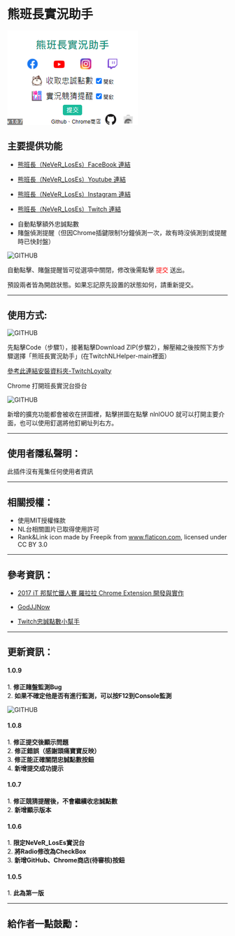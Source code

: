 # 熊班長實況助手

![GITHUB]( https://github.com/JinWei0811/-/blob/main/interface.png "interface")


## 主要提供功能
- <p><a href="https://www.facebook.com/NeVeRLosEs">熊班長（NeVeR_LosEs）FaceBook 連結</a></p>
- <p><a href="https://www.youtube.com/channel/UCRdJzOsu4MwKmY04vfAIDHw">熊班長（NeVeR_LosEs）Youtube 連結</a></p>
- <p><a href="https://www.instagram.com/nln1nl/?hl=zh-tw">熊班長（NeVeR_LosEs）Instagram 連結</a></p>
- <p><a href="https://www.twitch.tv/never_loses">熊班長（NeVeR_LosEs）Twitch 連結</a></p>
- 自動點擊額外忠誠點數
- 賭盤偵測提醒（但因Chrome插鍵限制1分鐘偵測一次，故有時沒偵測到或提醒時已快封盤）

![GITHUB]( https://github.com/JinWei0811/TwitchNLHelper/blob/main/Notification.png "notification")
<p>自動點擊、賭盤提醒皆可從選項中關閉，修改後需點擊 <font color=#FF0000>提交</font> 送出。</p>
<p>預設兩者皆為開啟狀態。如果忘記原先設置的狀態如何，請重新提交。</p>
<hr>

## 使用方式:
![GITHUB]( https://github.com/JinWei0811/TwitchNLHelper/blob/main/Github_Download.png "introduction")

<p>先點擊Code（步驟1），接著點擊Download ZIP(步驟2），解壓縮之後按照下方步驟選擇「熊班長實況助手」(在TwitchNLHelper-main裡面）</p>

<p><a href="https://www.alexclassroom.com/internet/google/google-chrome/how-to-manually-install-chrome-extension/">參考此連結安裝資料夾-TwitchLoyalty</a></p>

<p>Chrome 打開班長實況台掛台</p>

![GITHUB]( https://github.com/JinWei0811/TwitchNLHelper/blob/main/Introduction.png "introduction")
<p>新增的擴充功能都會被收在拼圖裡，點擊拼圖在點擊 nlnlOUO 就可以打開主要介面，也可以使用釘選將他釘網址列右方。</p>

<hr>

## 使用者隱私聲明：
此插件沒有蒐集任何使用者資訊

<hr>

## 相關授權：
* 使用MIT授權條款
* NL台相關圖片已取得使用許可
* Rank&Link icon made by Freepik from www.flaticon.com, licensed under CC BY 3.0

<hr>

## 參考資訊：
* <p><a href="https://ithelp.ithome.com.tw/users/20079450/ironman/1149">2017 iT 邦幫忙鐵人賽 羅拉拉 Chrome Extension 開發與實作</a></p>
* <p><a href="https://github.com/kakapontw/GodJJNow">GodJJNow</a></p>
* <p><a href="https://github.com/sky7st/TwitchAutoLoyalty">Twitch忠誠點數小幫手</a></p>


<hr>

## 更新資訊：

<h4>1.0.9</h4>
1. <strong>修正賭盤監測Bug</strong> <br>
2. <strong>如果不確定他是否有進行監測，可以按F12到Console監測</strong> <br>

![GITHUB]( https://github.com/JinWei0811/TwitchNLHelper/blob/main/Detection.png "Detection")



<h4>1.0.8</h4>
1. <strong>修正提交後顯示問題</strong> <br>
2. <strong>修正錯誤（感謝頭痛寶寶反映）</strong> <br>
3. <strong>修正能正確關閉忠誠點數按鈕</strong> <br>
4. <strong>新增提交成功提示</strong>


<h4>1.0.7</h4>
1. <strong>修正競猜提醒後，不會繼續收忠誠點數</strong> <br>
2. <strong>新增顯示版本</strong>

<h4>1.0.6</h4>
1. <strong>限定NeVeR_LosEs實況台</strong> <br>
2. <strong>將Radio修改為CheckBox</strong> <br>
3. <strong>新增GitHub、Chrome商店(待審核)按鈕</strong>

<h4>1.0.5</h4>
1. <strong>此為第一版</strong>

<hr>

## 給作者一點鼓勵：
